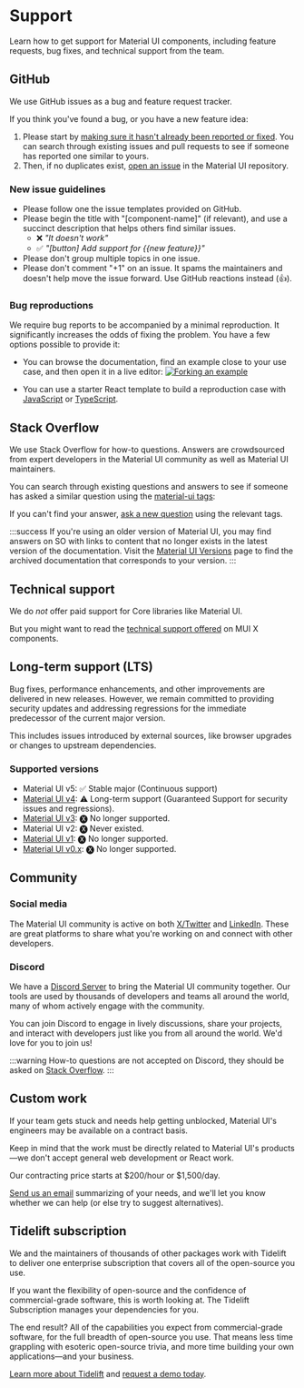 # Support

<p class="description">Learn how to get support for Material UI components, including feature requests, bug fixes, and technical support from the team.</p>

## GitHub

We use GitHub issues as a bug and feature request tracker.

If you think you've found a bug, or you have a new feature idea:

1. Please start by [making sure it hasn't already been reported or fixed](https://github.com/mui/material-ui/issues?utf8=%E2%9C%93&q=is%3Aopen+is%3Aclosed).
   You can search through existing issues and pull requests to see if someone has reported one similar to yours.
2. Then, if no duplicates exist, [open an issue](https://github.com/mui/material-ui/issues/new/choose) in the Material UI repository.

### New issue guidelines

- Please follow one the issue templates provided on GitHub.
- Please begin the title with "[component-name]" (if relevant), and use a succinct description that helps others find similar issues.
  - ❌ _"It doesn't work"_
  - ✅ _"[button] Add support for {{new feature}}"_
- Please don't group multiple topics in one issue.
- Please don't comment "+1" on an issue. It spams the maintainers and doesn't help move the issue forward. Use GitHub reactions instead (👍).

### Bug reproductions

We require bug reports to be accompanied by a minimal reproduction.
It significantly increases the odds of fixing the problem.
You have a few options possible to provide it:

- You can browse the documentation, find an example close to your use case, and then open it in a live editor:
  [![Forking an example](/static/docs-infra/forking-an-example.png)](/material-ui/react-button/#basic-button)

- You can use a starter React template to build a reproduction case with [JavaScript](https://mui.com/r/issue-template-js/) or [TypeScript](https://mui.com/r/issue-template-ts/).

## Stack Overflow

We use Stack Overflow for how-to questions. Answers are crowdsourced from expert developers in the Material UI community as well as Material UI maintainers.

You can search through existing questions and answers to see if someone has asked a similar question using the [material-ui tags](https://stackoverflow.com/questions/tagged/material-ui):

If you can't find your answer, [ask a new question](https://stackoverflow.com/questions/ask?tags=reactjs%20material-ui) using the relevant tags.

:::success
If you're using an older version of Material UI, you may find answers on SO with links to content that no longer exists in the latest version of the documentation.
Visit the [Material UI Versions](https://mui.com/versions/) page to find the archived documentation that corresponds to your version.
:::

## Technical support

We do _not_ offer paid support for Core libraries like Material UI.

But you might want to read the [technical support offered](https://mui.com/x/introduction/support/#technical-support) on MUI X components.

## Long-term support (LTS)

Bug fixes, performance enhancements, and other improvements are delivered in new releases.
However, we remain committed to providing security updates and addressing regressions for the immediate predecessor of the current major version.

This includes issues introduced by external sources, like browser upgrades or changes to upstream dependencies.

### Supported versions

- Material UI v5: ✅ Stable major (Continuous support)
- [Material UI v4](https://v4.mui.com/): ⚠️ Long-term support (Guaranteed Support for security issues and regressions).
- [Material UI v3](https://v3.mui.com/): 🅧 No longer supported.
- Material UI v2: 🅧 Never existed.
- [Material UI v1](https://v1.mui.com/): 🅧 No longer supported.
- [Material UI v0.x](https://v0.mui.com/#/): 🅧 No longer supported.

## Community

### Social media

The Material UI community is active on both [X/Twitter](https://twitter.com/MaterialUI) and [LinkedIn](https://www.linkedin.com/company/mui/).
These are great platforms to share what you're working on and connect with other developers.

### Discord

We have a [Discord Server](https://mui.com/r/discord/) to bring the Material UI community together.
Our tools are used by thousands of developers and teams all around the world, many of whom actively engage with the community.

You can join Discord to engage in lively discussions, share your projects, and interact with developers just like you from all around the world. We'd love for you to join us!

:::warning
How-to questions are not accepted on Discord, they should be asked on [Stack Overflow](#stack-overflow).
:::

## Custom work

If your team gets stuck and needs help getting unblocked, Material UI's engineers may be available on a contract basis.

Keep in mind that the work must be directly related to Material UI's products—we don't accept general web development or React work.

Our contracting price starts at $200/hour or $1,500/day.

[Send us an email](mailto:custom-work@mui.com) summarizing of your needs, and we'll let you know whether we can help (or else try to suggest alternatives).

## Tidelift subscription

We and the maintainers of thousands of other packages work with Tidelift to deliver one enterprise subscription that covers all of the open-source you use.

If you want the flexibility of open-source and the confidence of commercial-grade software, this is worth looking at. The Tidelift Subscription manages your dependencies for you.

The end result? All of the capabilities you expect from commercial-grade software, for the full breadth of open-source you use.
That means less time grappling with esoteric open-source trivia, and more time building your own applications—and your business.

<a
  data-ga-event-category="support"
  data-ga-event-action="tidelift"
  href="https://tidelift.com/subscription/pkg/npm-material-ui?utm_source=npm-material-ui&utm_medium=referral&utm_campaign=enterprise">
Learn more about Tidelift</a>
and
<a
  data-ga-event-category="support"
  data-ga-event-action="tidelift"
  href="https://tidelift.com/solutions/schedule-demo?utm_source=npm-material-ui&utm_medium=referral&utm_campaign=enterprise">request a demo today</a>.
